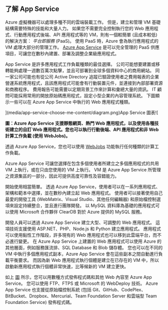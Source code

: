 <a name="tellmeas"></a>

## <a name="tell-me-about-app-service"></a>了解 App Service
Azure 虛擬機器可以處理多種不同的雲端裝載工作。 但是，建立和管理 VM 基礎結構需要特殊的技能和大量人力。 如果您不需要完全控制執行您的 Web 應用程式、行動應用程式後端、API 應用程式等的 VM，則有一個較簡單 (且成本較低) 的解決方案： *平台即服務* (PaaS)。 使用 PaaS 時，Azure 會為執行應用程式的 VM 處理大部分的管理工作。 [Azure App Service](../articles/app-service/app-service-value-prop-what-is.md) 是可以完全管理的 PaaS 供應項目，可讓您在數秒內建置、部署及調整企業級應用程式。

App Service 是許多應用程式工作負載種類的最佳選擇。 公司可能想要建置或移轉能夠處理一週數百萬次點擊，並且可部署到全球多個資料中心的商用網站。 同一家公司可能也有從公司 Active Directory 追蹤已驗證使用者之費用報表的企業營運系統應用程式，且該應用程式可能會有行動裝置元件，並連接到內部部署資源和商務程序。 費用報告可能需要以定期背景工作來計算和彙總大量的資訊。 IT 顧問可能採用常用的開放原始碼應用程式，設定小型企業的內容管理系統。 下圖顯示一些可以在 Azure App Service 中執行的 Web 應用程式種類。

<a name="appservice_diagram"></a>
](media/app-service-choose-me-content/diagram.png)App Service 圖表![

**圖：Azure App Service 支援靜態網頁、熱門 Web 應用程式，以及使用各種技術建立的自訂 Web 應用程式。您也可以執行行動後端、API 應用程式和非 Web 計算工作負載 (使用 WebJobs)。**

透過 Azure App Service，您也可以使用 [WebJobs](../articles/app-service-web/websites-webjobs-resources.md) 功能執行任何種類的計算工作負載。

Azure App Service 可讓您選擇在包含多個使用者所建立之多個應用程式的共用 VM 上執行，或在只由您使用的 VM 上執行。 VM 是 Azure App Service 所管理之資源集區的一部分，因此可提供高度可靠性及容錯能力。

開始使用相當簡單。 透過 Azure App Service，使用者可以在一系列應用程式、架構和範本中選擇，並在數秒內建立起 Web 應用程式。 使用者可以接著使用自己最愛的開發工具 (WebMatrix、Visual Studio、其他任何編輯器) 和原始檔控制選項來設定持續整合，並且進行團隊開發。 以 MySQL 資料庫為基礎的應用程式可以使用 Microsoft 合作夥伴 ClearDB 對於 Azure 提供的 MySQL 服務。

開發人員可以透過 Azure App Service 建立大型、可調整的 Web 應用程式。 這項技術支援使用 ASP.NET、PHP、Node.js 和 Python 建立應用程式。 應用程式可以使用黏性工作階段，許多現有的 Web 應用程式也可以移到此雲端平台，而不必進行變更。 在 Azure App Service 上建置的 Web 應用程式可以使用 Azure 的其他層面，例如服務匯流排、SQL Database 和 Blob 儲存體。 您也可以在不同的 VM 中執行多個應用程式副本，Azure App Service 會在這些副本之間自動進行負載平衡要求。 而因為新 Web 應用程式執行個體是建立在已存在的 VM 中，所以啟動新應用程式執行個體非常快速，比等候新的 VM 建立更快。

如上 [圖](#appservice_diagram) 所示，您可以用數種方式發佈程式碼和其他 Web 內容至 Azure App Service。 您可以使用 FTP、FTPS 或 Microsoft 的 WebDeploy 技術。 Azure App Service 也支援從原始檔控制系統 (包括 Git、GitHub、CodePlex、BitBucket、Dropbox、Mercurial、Team Foundation Server 和雲端型 Team Foundation Service) 發佈程式碼。



<!--HONumber=Jan17_HO3-->


